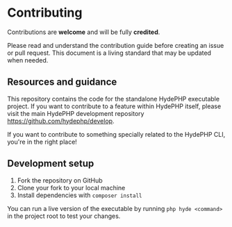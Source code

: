 # Contributing

Contributions are **welcome** and will be fully **credited**.

Please read and understand the contribution guide before creating an issue or pull request. This document is a living standard that may be updated when needed.

## Resources and guidance

This repository contains the code for the standalone HydePHP executable project. If you want to contribute to a feature within HydePHP itself,
please visit the main HydePHP development repository https://github.com/hydephp/develop.

If you want to contribute to something specially related to the HydePHP CLI, you're in the right place!

## Development setup

1. Fork the repository on GitHub
2. Clone your fork to your local machine
3. Install dependencies with `composer install`

You can run a live version of the executable by running `php hyde <command>` in the project root to test your changes.
